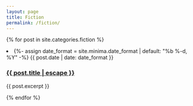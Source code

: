 ```yaml
---
layout: page
title: Fiction
permalink: /fiction/
---
```


{% for post in site.categories.fiction %}
<li>
{%- assign date_format = site.minima.date_format | default: "%b %-d, %Y" -%}
<span class="post-meta">{{ post.date | date: date_format }}</span>
<h3>
    <a class="post-link" href="{{ post.url | relative_url }}">
    {{ post.title | escape }}
    </a>
</h3>
    {{ post.excerpt }}
</li>

{% endfor %}
